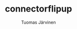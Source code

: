 ---
layout: post
title:  connectorflipup
author: Tuomas Järvinen
license: CC0
image: connectorflipup.svg
description: Forgot to rotate the connector in the middle.
---